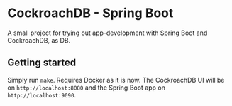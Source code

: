 CockroachDB - Spring Boot
=========================

A small project for trying out app-development with Spring Boot and CockroachDB,
as DB.

Getting started
---------------

Simply run `make`. Requires Docker as it is now. The CockroachDB UI will be on
`http://localhost:8080` and the Spring Boot app on `http://localhost:9090`.


